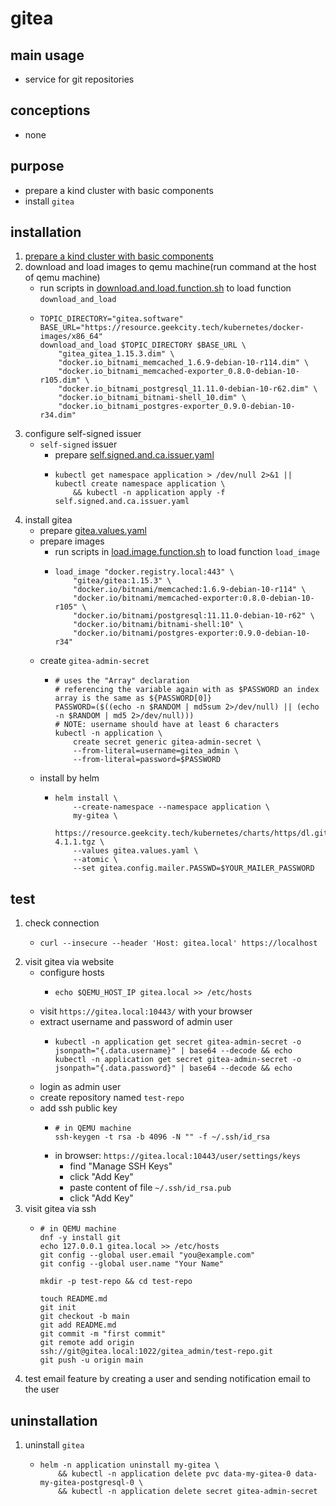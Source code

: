 # gitea

## main usage

* service for git repositories

## conceptions

* none

## purpose

* prepare a kind cluster with basic components
* install `gitea`

## installation

1. [prepare a kind cluster with basic components](../basic/kind.cluster.md)
2. download and load images to qemu machine(run command at the host of qemu machine)
    * run scripts
      in [download.and.load.function.sh](../resources/create.qemu.machine.for.kind/download.and.load.function.sh.md) to
      load function `download_and_load`
    * ```shell
      TOPIC_DIRECTORY="gitea.software"
      BASE_URL="https://resource.geekcity.tech/kubernetes/docker-images/x86_64"
      download_and_load $TOPIC_DIRECTORY $BASE_URL \
          "gitea_gitea_1.15.3.dim" \
          "docker.io_bitnami_memcached_1.6.9-debian-10-r114.dim" \
          "docker.io_bitnami_memcached-exporter_0.8.0-debian-10-r105.dim" \
          "docker.io_bitnami_postgresql_11.11.0-debian-10-r62.dim" \
          "docker.io_bitnami_bitnami-shell_10.dim" \
          "docker.io_bitnami_postgres-exporter_0.9.0-debian-10-r34.dim"
      ```
3. configure self-signed issuer
    * `self-signed` issuer
        + prepare [self.signed.and.ca.issuer.yaml](../basic/resources/cert.manager/self.signed.and.ca.issuer.yaml.md)
        + ```shell
          kubectl get namespace application > /dev/null 2>&1 || kubectl create namespace application \
              && kubectl -n application apply -f self.signed.and.ca.issuer.yaml
          ```
4. install gitea
    * prepare [gitea.values.yaml](resources/gitea/gitea.values.yaml.md)
    * prepare images
        + run scripts in [load.image.function.sh](../resources/load.image.function.sh.md) to load function `load_image`
        + ```shell
          load_image "docker.registry.local:443" \
              "gitea/gitea:1.15.3" \
              "docker.io/bitnami/memcached:1.6.9-debian-10-r114" \
              "docker.io/bitnami/memcached-exporter:0.8.0-debian-10-r105" \
              "docker.io/bitnami/postgresql:11.11.0-debian-10-r62" \
              "docker.io/bitnami/bitnami-shell:10" \
              "docker.io/bitnami/postgres-exporter:0.9.0-debian-10-r34"
          ```
    * create `gitea-admin-secret`
        + ```shell
          # uses the "Array" declaration
          # referencing the variable again with as $PASSWORD an index array is the same as ${PASSWORD[0]}
          PASSWORD=($((echo -n $RANDOM | md5sum 2>/dev/null) || (echo -n $RANDOM | md5 2>/dev/null)))
          # NOTE: username should have at least 6 characters
          kubectl -n application \
              create secret generic gitea-admin-secret \
              --from-literal=username=gitea_admin \
              --from-literal=password=$PASSWORD
          ```
    * install by helm
        + ```shell
          helm install \
              --create-namespace --namespace application \
              my-gitea \
              https://resource.geekcity.tech/kubernetes/charts/https/dl.gitea.io/charts/gitea-4.1.1.tgz \
              --values gitea.values.yaml \
              --atomic \
              --set gitea.config.mailer.PASSWD=$YOUR_MAILER_PASSWORD
          ```

## test

1. check connection
    * ```shell
      curl --insecure --header 'Host: gitea.local' https://localhost
      ```
2. visit gitea via website
    * configure hosts
        + ```shell
          echo $QEMU_HOST_IP gitea.local >> /etc/hosts
          ```
    * visit `https://gitea.local:10443/` with your browser
    * extract username and password of admin user
        + ```shell
          kubectl -n application get secret gitea-admin-secret -o jsonpath="{.data.username}" | base64 --decode && echo
          kubectl -n application get secret gitea-admin-secret -o jsonpath="{.data.password}" | base64 --decode && echo
          ```
    * login as admin user
    * create repository named `test-repo`
    * add ssh public key
        + ```shell
          # in QEMU machine
          ssh-keygen -t rsa -b 4096 -N "" -f ~/.ssh/id_rsa
          ```
        + in browser: `https://gitea.local:10443/user/settings/keys`
            * find "Manage SSH Keys"
            * click "Add Key"
            * paste content of file `~/.ssh/id_rsa.pub`
            * click "Add Key"
3. visit gitea via ssh
    * ```shell
      # in QEMU machine
      dnf -y install git
      echo 127.0.0.1 gitea.local >> /etc/hosts
      git config --global user.email "you@example.com"
      git config --global user.name "Your Name"
      
      mkdir -p test-repo && cd test-repo
      
      touch README.md
      git init
      git checkout -b main
      git add README.md
      git commit -m "first commit"
      git remote add origin ssh://git@gitea.local:1022/gitea_admin/test-repo.git
      git push -u origin main
      ```
4. test email feature by creating a user and sending notification email to the user

## uninstallation

1. uninstall `gitea`
    * ```shell
      helm -n application uninstall my-gitea \
          && kubectl -n application delete pvc data-my-gitea-0 data-my-gitea-postgresql-0 \
          && kubectl -n application delete secret gitea-admin-secret
      ```